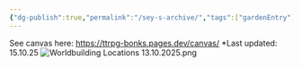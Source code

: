 ```yaml
---
{"dg-publish":true,"permalink":"/sey-s-archive/","tags":["gardenEntry"]}
---
```


See canvas here: https://ttrpg-bonks.pages.dev/canvas/
*Last updated: 15.10.25
![Worldbuilding Locations 13.10.2025.png](/img/user/Images/Worldbuilding%20Locations%2013.10.2025.png)